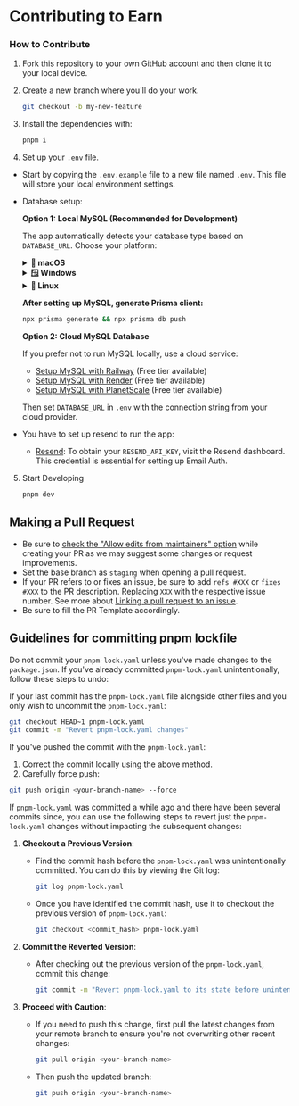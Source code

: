 # Contributing to Earn

### How to Contribute

1. Fork this repository to your own GitHub account and then clone it to your local device.

2. Create a new branch where you'll do your work.
    ```bash
    git checkout -b my-new-feature
    ```
3. Install the dependencies with:
    ```bash
    pnpm i
    ```
4. Set up your `.env` file.
  - Start by copying the `.env.example` file to a new file named `.env`. This file will store your local environment settings.

  - Database setup:

    **Option 1: Local MySQL (Recommended for Development)**

    The app automatically detects your database type based on `DATABASE_URL`. Choose your platform:

    <details>
    <summary><b>🍎 macOS</b></summary>

    1. Install MySQL using Homebrew:
       ```bash
       brew install mysql
       ```

    2. Start MySQL service:
       ```bash
       brew services start mysql
       ```

    3. Create database:
       ```bash
       mysql -u root -e "CREATE DATABASE earn_db"
       ```

    4. Set `DATABASE_URL` in `.env`:
       ```
       DATABASE_URL='mysql://root@localhost:3306/earn_db'
       ```
    </details>

    <details>
    <summary><b>🪟 Windows</b></summary>

    1. **Option A: Using MySQL Installer (Recommended for beginners)**
       - Download [MySQL Community Server Installer](https://dev.mysql.com/downloads/installer/)
       - Run the installer and choose "Developer Default"
       - Set root password when prompted (remember this!)
       - Complete installation

    2. **Option B: Using Package Manager**
       ```powershell
       # Using Chocolatey
       choco install mysql

       # OR using winget
       winget install Oracle.MySQL
       ```

    3. Start MySQL (if not already running):
       - Open "Services" app (Win + R, type `services.msc`)
       - Find "MySQL" service and start it

       OR via command line:
       ```powershell
       net start MySQL
       ```

    4. Create database:
       ```powershell
       mysql -u root -p -e "CREATE DATABASE earn_db"
       ```
       Enter your root password when prompted.

    5. Set `DATABASE_URL` in `.env`:
       ```
       DATABASE_URL='mysql://root:YOUR_PASSWORD@localhost:3306/earn_db'
       ```
       Replace `YOUR_PASSWORD` with your MySQL root password.
    </details>

    <details>
    <summary><b>🐧 Linux</b></summary>

    **Ubuntu/Debian:**
    ```bash
    # Install MySQL
    sudo apt update
    sudo apt install mysql-server

    # Start MySQL service
    sudo systemctl start mysql
    sudo systemctl enable mysql

    # Secure installation (optional but recommended)
    sudo mysql_secure_installation

    # Create database
    sudo mysql -e "CREATE DATABASE earn_db"

    # Create user (optional, for better security)
    sudo mysql -e "CREATE USER 'earnuser'@'localhost' IDENTIFIED BY 'your_password';"
    sudo mysql -e "GRANT ALL PRIVILEGES ON earn_db.* TO 'earnuser'@'localhost';"
    sudo mysql -e "FLUSH PRIVILEGES;"
    ```

    **Fedora/RHEL/CentOS:**
    ```bash
    # Install MySQL
    sudo dnf install mysql-server  # or 'yum' for older versions

    # Start MySQL service
    sudo systemctl start mysqld
    sudo systemctl enable mysqld

    # Create database
    sudo mysql -e "CREATE DATABASE earn_db"
    ```

    **Set `DATABASE_URL` in `.env`:**
    ```
    # If using root:
    DATABASE_URL='mysql://root@localhost:3306/earn_db'

    # If you created a user:
    DATABASE_URL='mysql://earnuser:your_password@localhost:3306/earn_db'
    ```
    </details>

    **After setting up MySQL, generate Prisma client:**
    ```bash
    npx prisma generate && npx prisma db push
    ```

    **Option 2: Cloud MySQL Database**

    If you prefer not to run MySQL locally, use a cloud service:
    - [Setup MySQL with Railway](https://docs.railway.app/guides/mysql) (Free tier available)
    - [Setup MySQL with Render](https://docs.render.com/deploy-mysql) (Free tier available)
    - [Setup MySQL with PlanetScale](https://planetscale.com/) (Free tier available)

    Then set `DATABASE_URL` in `.env` with the connection string from your cloud provider.
      
  - You have to set up resend to run the app:
    - [Resend](https://resend.com): To obtain your `RESEND_API_KEY`, visit the Resend dashboard. This credential is essential for setting up Email Auth.

5. Start Developing
    ```bash
    pnpm dev
    ```

## Making a Pull Request

- Be sure to [check the "Allow edits from maintainers" option](https://docs.github.com/en/pull-requests/collaborating-with-pull-requests/working-with-forks/allowing-changes-to-a-pull-request-branch-created-from-a-fork) while creating your PR as we may suggest some changes or request improvements.
- Set the base branch as `staging` when opening a pull request.
- If your PR refers to or fixes an issue, be sure to add `refs #XXX` or `fixes #XXX` to the PR description. Replacing `XXX` with the respective issue number. See more about [Linking a pull request to an issue](https://docs.github.com/en/issues/tracking-your-work-with-issues/linking-a-pull-request-to-an-issue).
- Be sure to fill the PR Template accordingly.

## Guidelines for committing pnpm lockfile

Do not commit your `pnpm-lock.yaml` unless you've made changes to the `package.json`. If you've already committed `pnpm-lock.yaml` unintentionally, follow these steps to undo:

If your last commit has the `pnpm-lock.yaml` file alongside other files and you only wish to uncommit the `pnpm-lock.yaml`:
   ```bash
   git checkout HEAD~1 pnpm-lock.yaml
   git commit -m "Revert pnpm-lock.yaml changes"
   ```
If you've pushed the commit with the `pnpm-lock.yaml`:
   1. Correct the commit locally using the above method.
   2. Carefully force push:

   ```bash
   git push origin <your-branch-name> --force
   ```

If `pnpm-lock.yaml` was committed a while ago and there have been several commits since, you can use the following steps to revert just the `pnpm-lock.yaml` changes without impacting the subsequent changes:

1. **Checkout a Previous Version**:
   - Find the commit hash before the `pnpm-lock.yaml` was unintentionally committed. You can do this by viewing the Git log:
     ```bash
     git log pnpm-lock.yaml
     ```
   - Once you have identified the commit hash, use it to checkout the previous version of `pnpm-lock.yaml`:
     ```bash
     git checkout <commit_hash> pnpm-lock.yaml
     ```

2. **Commit the Reverted Version**:
   - After checking out the previous version of the `pnpm-lock.yaml`, commit this change:
     ```bash
     git commit -m "Revert pnpm-lock.yaml to its state before unintended changes"
     ```

3. **Proceed with Caution**:
   - If you need to push this change, first pull the latest changes from your remote branch to ensure you're not overwriting other recent changes:
     ```bash
     git pull origin <your-branch-name>
     ```
   - Then push the updated branch:
     ```bash
     git push origin <your-branch-name>
     ```